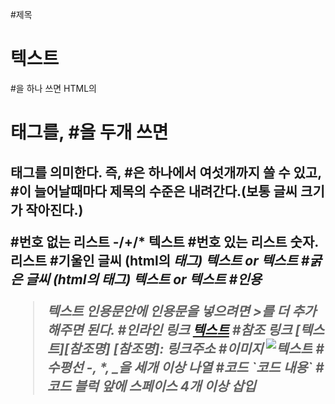 #제목
# 텍스트
#을 하나 쓰면 HTML의 <h1> 태그를, #을 두개 쓰면 <h2>태그를 의미한다. 즉, #은 하나에서 여섯개까지 쓸 수 있고, #이 늘어날때마다 제목의 수준은 내려간다.(보통 글씨 크기가 작아진다.)

#번호 없는 리스트
-/+/* 텍스트
#번호 있는 리스트
숫자. 리스트
#기울인 글씨 (html의 <em>태그)
*텍스트* or _텍스트_
#굵은 글씨 (html의 <strong>태그)
**텍스트** or __텍스트__
#인용
> 텍스트
인용문안에 인용문을 넣으려면 >를 더 추가해주면 된다.
#인라인 링크
[텍스트](링크주소)
#참조 링크
[텍스트][참조명]
[참조명]: 링크주소
#이미지
![텍스트](이미지링크)
#수평선
-, *, _을 세개 이상 나열
#코드
\`코드 내용\`
#코드 블럭
앞에 스페이스 4개 이상 삽입